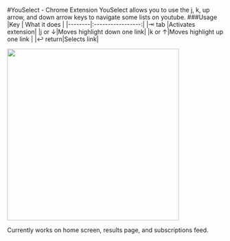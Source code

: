 #YouSelect - Chrome Extension
YouSelect allows you to use the j, k, up arrow, and down arrow keys to navigate some lists on youtube.
###Usage
|Key     | What it does      |
|--------|:-----------------:|
|⇥  tab  |Activates extension|
|j or   ↓|Moves highlight down one link|
|k or   ↑|Moves highlight up one link  |
|↩ return|Selects link|

<img src="https://raw.github.com/caseymeiz/youselect/development/doc/demo.gif" width="400" />


Currently works on home screen, results page, and subscriptions feed.
